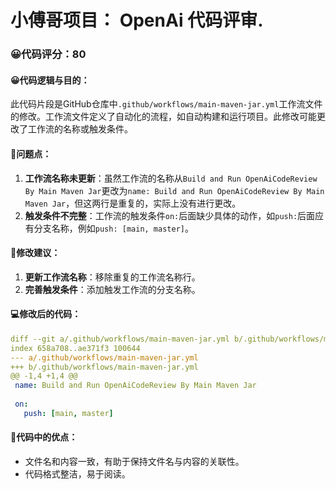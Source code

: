 # 小傅哥项目： OpenAi 代码评审.
### 😀代码评分：80
#### 😀代码逻辑与目的：
此代码片段是GitHub仓库中`.github/workflows/main-maven-jar.yml`工作流文件的修改。工作流文件定义了自动化的流程，如自动构建和运行项目。此修改可能更改了工作流的名称或触发条件。

#### 🤔问题点：
1. **工作流名称未更新**：虽然工作流的名称从`Build and Run OpenAiCodeReview By Main Maven Jar`更改为`name: Build and Run OpenAiCodeReview By Main Maven Jar`，但这两行是重复的，实际上没有进行更改。
2. **触发条件不完整**：工作流的触发条件`on:`后面缺少具体的动作，如`push:`后面应有分支名称，例如`push: [main, master]`。

#### 🎯修改建议：
1. **更新工作流名称**：移除重复的工作流名称行。
2. **完善触发条件**：添加触发工作流的分支名称。

#### 💻修改后的代码：
```yaml
diff --git a/.github/workflows/main-maven-jar.yml b/.github/workflows/main-maven-jar.yml
index 658a708..ae371f3 100644
--- a/.github/workflows/main-maven-jar.yml
+++ b/.github/workflows/main-maven-jar.yml
@@ -1,4 +1,4 @@
 name: Build and Run OpenAiCodeReview By Main Maven Jar
 
 on:
   push: [main, master]
```

#### 🌟代码中的优点：
- 文件名和内容一致，有助于保持文件名与内容的关联性。
- 代码格式整洁，易于阅读。